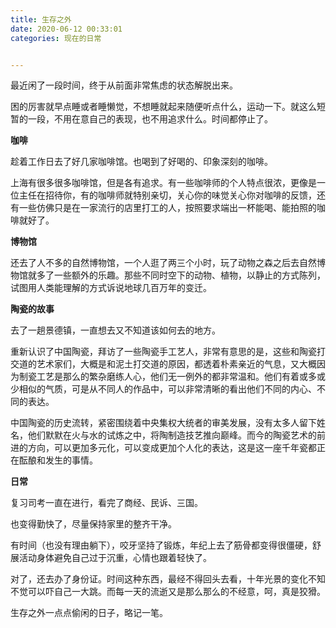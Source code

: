 ```yaml
---
title: 生存之外
date: 2020-06-12 00:33:01
categories: 现在的日常


---
```


最近闲了一段时间，终于从前面非常焦虑的状态解脱出来。

 

困的厉害就早点睡或者睡懒觉，不想睡就起来随便听点什么，运动一下。就这么短暂的一段，不用在意自己的表现，也不用追求什么。时间都停止了。

**咖啡**

趁着工作日去了好几家咖啡馆。也喝到了好喝的、印象深刻的咖啡。

上海有很多很多咖啡馆，但是各有追求。有一些咖啡师的个人特点很浓，更像是一位主任在招待你，有的咖啡师就特别亲切，关心你的味觉关心你对咖啡的反馈，还有一些仿佛只是在一家流行的店里打工的人，按照要求端出一杯能喝、能拍照的咖啡就好了。



 **博物馆**

还去了人不多的自然博物馆，一个人逛了两三个小时，玩了动物之森之后去自然博物馆就多了一些额外的乐趣。那些不同时空下的动物、植物，以静止的方式陈列，试图用人类能理解的方式诉说地球几百万年的变迁。



**陶瓷的故事**

去了一趟景德镇，一直想去又不知道该如何去的地方。

重新认识了中国陶瓷，拜访了一些陶瓷手工艺人，非常有意思的是，这些和陶瓷打交道的艺术家们，大概是和泥土打交道的原因，都透着朴素亲近的气息，又大概因为制瓷工艺是那么的繁杂磨练人心，他们无一例外的都非常温和。他们有着或多或少相似的气质，可是从不同人的作品中，可以非常清晰的看出他们不同的内心、不同的表达。

中国陶瓷的历史流转，紧密围绕着中央集权大统者的审美发展，没有太多人留下姓名，他们默默在火与水的试炼之中，将陶制造技艺推向巅峰。而今的陶瓷艺术的前进的方向，可以更加多元化，可以变成更加个人化的表达，这是这一座千年瓷都正在酝酿和发生的事情。

 **日常**

复习司考一直在进行，看完了商经、民诉、三国。

也变得勤快了，尽量保持家里的整齐干净。

有时间（也没有理由躺下），咬牙坚持了锻炼，年纪上去了筋骨都变得很僵硬，舒展活动身体避免自己过于沉重，心情也跟着轻快了。

 对了，还去办了身份证。时间这种东西，最经不得回头去看，十年光景的变化不知不觉可以吓自己一大跳。而每一天的流逝又是那么那么的不经意，呵，真是狡猾。

 

生存之外一点点偷闲的日子，略记一笔。

 